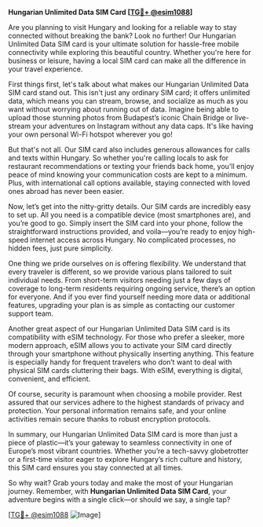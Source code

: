 **Hungarian Unlimited Data SIM Card [[TG💪+ @esim1088](https://t.me/s/esim1088)]**

Are you planning to visit Hungary and looking for a reliable way to stay connected without breaking the bank? Look no further! Our Hungarian Unlimited Data SIM card is your ultimate solution for hassle-free mobile connectivity while exploring this beautiful country. Whether you're here for business or leisure, having a local SIM card can make all the difference in your travel experience.

First things first, let's talk about what makes our Hungarian Unlimited Data SIM card stand out. This isn't just any ordinary SIM card; it offers unlimited data, which means you can stream, browse, and socialize as much as you want without worrying about running out of data. Imagine being able to upload those stunning photos from Budapest’s iconic Chain Bridge or live-stream your adventures on Instagram without any data caps. It's like having your own personal Wi-Fi hotspot wherever you go!

But that's not all. Our SIM card also includes generous allowances for calls and texts within Hungary. So whether you're calling locals to ask for restaurant recommendations or texting your friends back home, you'll enjoy peace of mind knowing your communication costs are kept to a minimum. Plus, with international call options available, staying connected with loved ones abroad has never been easier.

Now, let’s get into the nitty-gritty details. Our SIM cards are incredibly easy to set up. All you need is a compatible device (most smartphones are), and you’re good to go. Simply insert the SIM card into your phone, follow the straightforward instructions provided, and voila—you’re ready to enjoy high-speed internet access across Hungary. No complicated processes, no hidden fees, just pure simplicity.

One thing we pride ourselves on is offering flexibility. We understand that every traveler is different, so we provide various plans tailored to suit individual needs. From short-term visitors needing just a few days of coverage to long-term residents requiring ongoing service, there’s an option for everyone. And if you ever find yourself needing more data or additional features, upgrading your plan is as simple as contacting our customer support team.

Another great aspect of our Hungarian Unlimited Data SIM card is its compatibility with eSIM technology. For those who prefer a sleeker, more modern approach, eSIM allows you to activate your SIM card directly through your smartphone without physically inserting anything. This feature is especially handy for frequent travelers who don’t want to deal with physical SIM cards cluttering their bags. With eSIM, everything is digital, convenient, and efficient.

Of course, security is paramount when choosing a mobile provider. Rest assured that our services adhere to the highest standards of privacy and protection. Your personal information remains safe, and your online activities remain secure thanks to robust encryption protocols.

In summary, our Hungarian Unlimited Data SIM card is more than just a piece of plastic—it’s your gateway to seamless connectivity in one of Europe’s most vibrant countries. Whether you’re a tech-savvy globetrotter or a first-time visitor eager to explore Hungary’s rich culture and history, this SIM card ensures you stay connected at all times.

So why wait? Grab yours today and make the most of your Hungarian journey. Remember, with **Hungarian Unlimited Data SIM Card**, your adventure begins with a single click—or should we say, a single tap?

[[TG💪+ @esim1088](https://t.me/s/esim1088) ![Image](https://i.postimg.cc/Y0z9fWf4/image.png)]